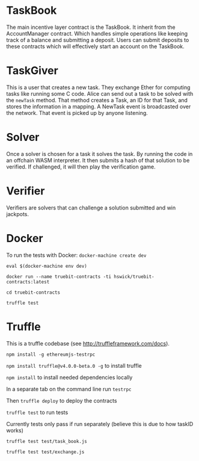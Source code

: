 # TaskBook

The main incentive layer contract is the TaskBook. It inherit from the AccountManager contract. Which handles simple operations like keeping track of a balance and submitting a deposit.  Users can submit deposits to these contracts which will effectively start an account on the TaskBook.

# TaskGiver
This is a user that creates a new task. They exchange Ether for computing tasks like running some C code. Alice can send out a task to be solved with the `newTask` method. That method creates a Task, an ID for that Task, and stores the information in a mapping. A NewTask event is broadcasted over the network. That event is picked up by anyone listening.

# Solver
Once a solver is chosen for a task it solves the task. By running the code in an offchain WASM interpreter. It then submits a hash of that solution to be verified. If challenged, it will then play the verification game.

# Verifier
Verifiers are solvers that can challenge a solution submitted and win jackpots.

# Docker
To run the tests with Docker:
`docker-machine create dev`

`eval $(docker-machine env dev)`

`docker run --name truebit-contracts -ti hswick/truebit-contracts:latest`

`cd truebit-contracts`

`truffle test`

# Truffle
This is a truffle codebase (see http://truffleframework.com/docs).

`npm install -g ethereumjs-testrpc`

`npm install truffle@v4.0.0-beta.0 -g` to install truffle

`npm install` to install needed dependencies locally

In a separate tab on the command line run `testrpc`

Then `truffle deploy` to deploy the contracts

`truffle test` to run tests

Currently tests only pass if run separately (believe this is due to how taskID works)

`truffle test test/task_book.js`

`truffle test test/exchange.js`
